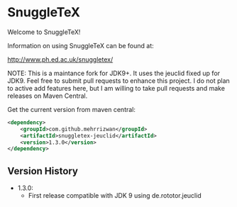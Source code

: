 # SnuggleTeX

Welcome to SnuggleTeX!

Information on using SnuggleTeX can be found at:

http://www.ph.ed.ac.uk/snuggletex/

NOTE: This is a maintance fork for JDK9+. It uses the jeuclid fixed up for JDK9. Feel free
to submit pull requests to enhance this project. I do not plan to active add features here, but
I am willing to take pull requests and make releases on Maven Central.

Get the current version from maven central:

```xml
<dependency>
	<groupId>com.github.mehrrizwan</groupId>
	<artifactId>snuggletex-jeuclid</artifactId>
	<version>1.3.0</version>
</dependency>
```

## Version History

- 1.3.0:
  - First release compatible with JDK 9 using de.rototor.jeuclid
